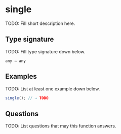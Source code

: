 # single

TODO: Fill short description here.

## Type signature

TODO: Fill type signature down below.

```
any ⇒ any
```

## Examples

TODO: List at least one example down below.

```javascript
single(); // ⇒ TODO
```

## Questions

TODO: List questions that may this function answers.
